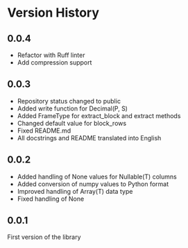 # Version History

## 0.0.4

* Refactor with Ruff linter
* Add compression support

## 0.0.3

* Repository status changed to public
* Added write function for Decimal(P, S)
* Added FrameType for extract_block and extract methods
* Changed default value for block_rows
* Fixed README.md
* All docstrings and README translated into English

## 0.0.2

* Added handling of None values for Nullable(T) columns
* Added conversion of numpy values to Python format
* Improved handling of Array(T) data type
* Fixed handling of None

## 0.0.1

First version of the library
